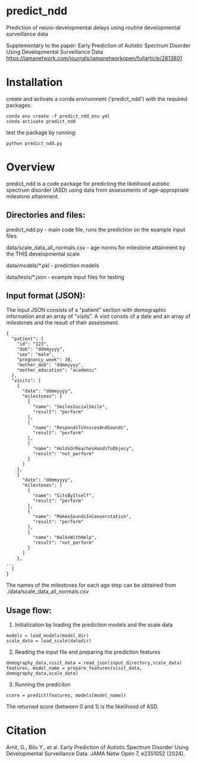 # predict_ndd
Prediction of neuro-developmental delays using routine developmental surveillance data

Supplementary to the paper: Early Prediction of Autistic Spectrum Disorder Using Developmental Surveillance Data
  https://jamanetwork.com/journals/jamanetworkopen/fullarticle/2813801

# Installation
create and activate a conda environment ('predict_ndd') with the required packages:
```
conda env create -f predict_ndd_env.yml
conda activate predict_ndd
```

test the package by running:
```
python predict_ndd.py
```

# Overview
predict_ndd is a code package for predicting the likelihood autistic spectrum disorder (ASD) using data from assessments of age-appropriate milestone attainment.
## Directories and files:

predict_ndd.py - main code file, runs the prediction on the example input files

data/scale_data_all_normals.csv - age norms for milestone attainment by the THIS developmental scale

data/models/*.pkl - prediction models

data/tests/*.json - example input files for testing

## Input format (JSON):

The input JSON consists of a "patient" section with demographic information and an array of "visits".
A visit consits of a date and an array of milestones and the result of their assessment. 
```
{
  "patient": {
    "id": "123",
    "dob": "ddmmyyyy",
    "sex": "male",
    "pregnancy_week": 38,
    "mother_dob": "ddmmyyyy",
    "mother_education": "academic"
  },
  "visits": [
    {
      "date": "ddmmyyyy",
      "milestones": [
        {
          "name": "SmilesSocialSmile",
          "result": "perform"
        },
        {
          "name": "RespondsToVoicesAndSounds",
          "result": "perform"
        },
        {
          "name": "HoldsOrReachesHandsToObjecy",
          "result": "not_perform"
        }
      ]
    },
    {
      "date": "ddmmyyyy",
      "milestones": [
        {
          "name": "SitsByItself",
          "result": "perform"
        },
        {
          "name": "MakesSoundsInConverstation",
          "result": "perform"
        },
        {
          "name": "WalksWithHelp",
          "result": "not_perform"
        }
      ]
    },
...
  ]
}
```
The names of the milestones for each age step can be obtained from ./data/scale_data_all_normals.csv

## Usage flow:
1. Initialization by loading the prediction models and the scale data
```
models = load_models(model_dir)
scale_data = load_scale(datadir)
```
2. Reading the input file and preparing the prediction features
```
demography_data,visit_data = read_json(input_directory,scale_data)
features, model_name = prepare_features(visit_data, demography_data,scale_data)
```
3. Running the prediciton
```
score = predict(features, models[model_name])
```
The returned score (between 0 and 1) is the likelihood of ASD. 

# Citation
Amit, G., Bilu Y., et al. Early Prediction of Autistic Spectrum Disorder Using Developmental Surveillance Data. JAMA Netw Open 7, e2351052 (2024).



